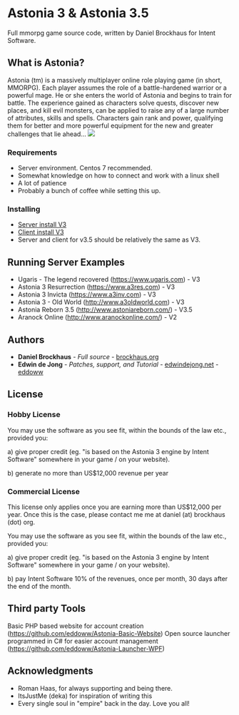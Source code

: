 # Astonia 3 & Astonia 3.5
Full mmorpg game source code, written by Daniel Brockhaus for Intent Software.

## What is Astonia?

Astonia (tm) is a massively multiplayer online role playing game (in short, MMORPG). Each player assumes the role of a battle-hardened warrior or a powerful mage. He or she enters the world of Astonia and begins to train for battle. The experience gained as characters solve quests, discover new places, and kill evil monsters, can be applied to raise any of a large number of attributes, skills and spells. Characters gain rank and power, qualifying them for better and more powerful equipment for the new and greater challenges that lie ahead...
![](https://i.imgur.com/AG22Ohb.png)

### Requirements

* Server environment. Centos 7 recommended.
* Somewhat knowledge on how to connect and work with a linux shell
* A lot of patience
* Probably a bunch of coffee while setting this up.

### Installing

* [Server install V3](Astonia_3_Server/readme.md)
* [Client install V3](Astonia_3_Client/readme.md)
* Server and client for v3.5 should be relatively the same as V3.


## Running Server Examples
* Ugaris - The legend recovered (https://www.ugaris.com) - V3
* Astonia 3 Resurrection (https://www.a3res.com) - V3
* Astonia 3 Invicta (https://www.a3inv.com) - V3
* Astonia 3 - Old World (http://www.a3oldworld.com) - V3
* Astonia Reborn 3.5 (http://www.astoniareborn.com/) - V3.5
* Aranock Online (http://www.aranockonline.com/) - V2
## Authors

* **Daniel Brockhaus** - *Full source* - [brockhaus.org](https://brockhous.org)
* **Edwin de Jong** - *Patches, support, and Tutorial* - [edwindejong.net](https://edwindejong.net) - [eddoww](https://github.com/eddoww)

## License

### Hobby License
You may use the software as you see fit, within the bounds of the law etc., provided you:

a) give proper credit (eg. "is based on the Astonia 3 engine by Intent Software" somewhere in your game / on your website).

b) generate no more than US$12,000 revenue per year

### Commercial License
This license only applies once you are earning more than US$12,000 per year. Once this is the case, please contact me me at daniel (at) brockhaus (dot) org.

You may use the software as you see fit, within the bounds of the law etc., provided you:

a) give proper credit (eg. "is based on the Astonia 3 engine by Intent Software" somewhere in your game / on your website).

b) pay Intent Software 10% of the revenues, once per month, 30 days after the end of the month.

## Third party Tools

Basic PHP based website for account creation (https://github.com/eddoww/Astonia-Basic-Website)
Open source launcher programmed in C# for easier account management (https://github.com/eddoww/Astonia-Launcher-WPF)

## Acknowledgments

* Roman Haas, for always supporting and being there.
* ItsJustMe (deka) for inspiration of writing this
* Every single soul in "empire" back in the day. Love you all!
